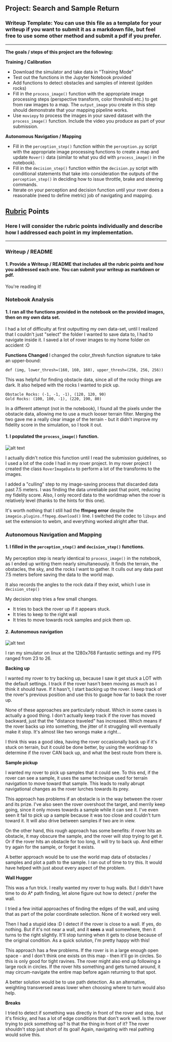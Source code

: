 ## Project: Search and Sample Return
### Writeup Template: You can use this file as a template for your writeup if you want to submit it as a markdown file, but feel free to use some other method and submit a pdf if you prefer.

---


**The goals / steps of this project are the following:**

**Training / Calibration**

* Download the simulator and take data in "Training Mode"
* Test out the functions in the Jupyter Notebook provided
* Add functions to detect obstacles and samples of interest (golden rocks)
* Fill in the `process_image()` function with the appropriate image processing steps (perspective transform, color threshold etc.) to get from raw images to a map.  The `output_image` you create in this step should demonstrate that your mapping pipeline works.
* Use `moviepy` to process the images in your saved dataset with the `process_image()` function.  Include the video you produce as part of your submission.

**Autonomous Navigation / Mapping**

* Fill in the `perception_step()` function within the `perception.py` script with the appropriate image processing functions to create a map and update `Rover()` data (similar to what you did with `process_image()` in the notebook).
* Fill in the `decision_step()` function within the `decision.py` script with conditional statements that take into consideration the outputs of the `perception_step()` in deciding how to issue throttle, brake and steering commands.
* Iterate on your perception and decision function until your rover does a reasonable (need to define metric) job of navigating and mapping.

[//]: # (Image References)

[image1]: ./misc/screenshot_01.png
[image2]: ./misc/screenshot_02.png

## [Rubric](https://review.udacity.com/#!/rubrics/916/view) Points
### Here I will consider the rubric points individually and describe how I addressed each point in my implementation.

---
### Writeup / README

#### 1. Provide a Writeup / README that includes all the rubric points and how you addressed each one.  You can submit your writeup as markdown or pdf.

You're reading it!

### Notebook Analysis
#### 1. I ran all the functions provided in the notebook on the provided images, then on my own data set.
I had a lot of difficulty at first outputting my own data-set, until I realized that I couldn't just
"select" the folder I wanted to save data to, I had to navigate inside it.  I saved a lot of rover
images to my home folder on accident :O

**Functions Changed**
I changed the color_thresh function signature to take an upper-bound:

    def (img, lower_thresh=(160, 160, 160), upper_thresh=(256, 256, 256))

This was helpful for finding obstacle data, since all of the rocky things are dark.  It also helped with the rocks I wanted to pick up.

    Obstacle Rocks: (-1, -1, -1), (120, 120, 90)
    Gold Rocks: (100, 100, -1), (220, 190, 80)

In a different attempt (not in the notebook), I found all the pixels under the obstacle data,
allowing me to use a much looser terrain filter. Merging the two gave me a really clear
image of the terrain - but it didn't improve my fidelity score in the simulation, so I took it out.


#### 1. I populated the `process_image()` function.

![alt text][image1]

I actually didn't notice this function until I read the submission guidelines,
so I used a lot of the code I had in my rover project. In my rover project
I created the class `RoverImageData` to perform a lot of the transforms
to the images.

I added a "culling" step to my image-saving process that discarded data
past 7.5 meters. I was finding the data unreliable past that point, reducing
my fidelity score.  Also, I only record data to the worldmap when
the rover is relatively level (thanks to the hints for this one).

It's worth nothing that I still had the **ffmpeg error** despite the
`imageio.plugins.ffmpeg.download()` line.  I switched the codec to
`libvpx` and set the extension to webm, and everything worked alright
after that.


### Autonomous Navigation and Mapping

#### 1. I filled in the `perception_step()` and `decision_step()` functions.

My perception step is nearly identical to `process_image()` in the notebook,
as I ended up writing them nearly simultaneously. It finds the terrain, the
obstacles, the sky, and the rocks I want to gather. It culls out any data
past 7.5 meters before saving the data to the world map.

It also records the angles to the rock data if they exist, which I use
in `decision_step()`


My decision step tries a few small changes.

- It tries to back the rover up if it appears stuck.
- It tries to keep to the right wall
- It tries to move towards rock samples and pick them up.


#### 2. Autonomous navigation
![alt text][image2]

I ran my simulator on linux at the 1280x768 Fantastic settings and my FPS ranged from 23 to 26.

**Backing up**

I wanted my rover to try backing up, because I saw it get stuck a LOT
with the default settings. I track if the rover hasn't been moving as
much as I think it should have. If it hasn't, I start backing up the
rover. I keep track of the rover's previous position and use this to
guage how far to back the rover up.

None of these approaches are particularly robust. Which in some cases
is actually a good thing. I don't actually keep track if the rover
has moved backward, just that the "distance traveled" has increased.
Which means if the rover backs up into something, the jitter of
it struggling will eventually make it stop. It's almost like
two wrongs make a right...

I think this was a good idea, having the rover occasionally back up
if it's stuck on terrain, but it could be done better, by using
the worldmap to determine if the rover CAN back up, and what the
best route from there is.

**Sample pickup**

I wanted my rover to pick up samples that it could see.  To this end,
if the rover can see a sample, it uses the same technique used for
terrain navigation to move toward that sample. This leads to really
abrupt navigational changes as the rover lurches towards its prey.

This approach has problems if an obstacle is in the way between the
rover and its prize. I've also seen the rover overshoot the target,
and merrily keep going, since it only moves towards a sample while
it can see it.  I've even seen it fail to pick up a sample because it
was too close and couldn't turn toward it. It will also drive between
samples if two are in view.

On the other hand, this rough approach has some benefits: if rover
hits an obstacle, it may obscure the sample, and the rover will
stop trying to get it. Or if the rover hits an obstacle for too
long, it will try to back up. And either try again for the sample,
or forget it exists.

A better approach would be to use the world map data of obstacles /
samples and plot a path to the sample. I ran out of time to try
this. It would have helped with just about every aspect of the
problem.


**Wall Hugger**

This was a fun trick. I really wanted my rover to hug walls. But I
didn't have time to do A* path finding, let alone figure out how to
detect / prefer the wall.

I tried a few initial approaches of finding the edges of the wall, and
using that as part of the polar coordinate selection.  None of it worked
very well.

Then I had a stupid idea :D I detect if the rover is close to a wall. If
yes, do nothing. But if it's not near a wall, and it **sees** a wall
somewhere, then it turns to the right slightly. It'll stop turning when
it gets to close because of the original condition. As a quick solution,
I'm pretty happy with this!

This approach has a few problems. If the rover is in a large enough open
space - and I don't think one exists on this map - then it'll go in
circles.  So this is only good for tight ravines. The rover might also
end up following a large rock in circles. If the rover hits something
and gets turned around, it may circum-navigate the entire map before
again returning to that spot.

A better solution would be to use path detection. As an alternative,
weighting transversed areas lower when choosing where to turn would also
help.


**Breaks**

I tried to detect if something was directly in front of the rover and stop,
but it's finicky, and has a lot of edge conditions that don't work well.
Is the rover trying to pick something up? Is that the thing in front of it?
The rover shouldn't stop just short of its goal!  Again, navigating
with real pathing would solve this.




